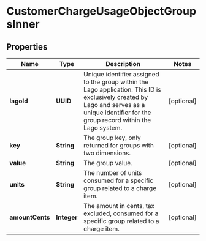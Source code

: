 

# CustomerChargeUsageObjectGroupsInner


## Properties

| Name | Type | Description | Notes |
|------------ | ------------- | ------------- | -------------|
|**lagoId** | **UUID** | Unique identifier assigned to the group within the Lago application. This ID is exclusively created by Lago and serves as a unique identifier for the group record within the Lago system. |  [optional] |
|**key** | **String** | The group key, only returned for groups with two dimensions. |  [optional] |
|**value** | **String** | The group value. |  [optional] |
|**units** | **String** | The number of units consumed for a specific group related to a charge item. |  [optional] |
|**amountCents** | **Integer** | The amount in cents, tax excluded, consumed for a specific group related to a charge item. |  [optional] |



